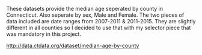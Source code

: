 These datasets provide the median age seperated by county in Connecticut. Also seperate by sex, Male and Female. The two pieces of data included are date ranges from 2007-2011 & 2011-2015. They are slightly different in all counties so I decided to use that with my selector piece that was mandatory in this project.


http://data.ctdata.org/dataset/median-age-by-county
